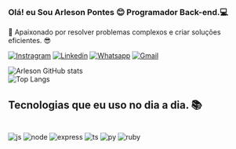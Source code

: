 ### Olá! eu Sou Arleson Pontes 😊  Programador Back-end.💻
🧠 Apaixonado por resolver problemas complexos e criar soluções eficientes. 😎

[![Instragram](https://img.shields.io/badge/Instagram-E4405F?style=for-the-badge&logo=instagram&logoColor=white)](https://instagram.com/arlesonpontess?igshid=MzNlNGNkZWQ4Mg==)
[![Linkedin](https://img.shields.io/badge/LinkedIn-0077B5?style=for-the-badge&logo=linkedin&logoColor=white)](https://www.linkedin.com/in/arleson-pontes-6136a026a/)
[![Whatsapp](https://img.shields.io/badge/WhatsApp-25D366?style=for-the-badge&logo=whatsapp&logoColor=white)](https://w.app/arlesonpontes)
[![Gmail](https://img.shields.io/badge/Gmail-D14836?style=for-the-badge&logo=gmail&logoColor=white)](mailto:arlesond2@gmail.com)

![Arleson GitHub stats](https://github-readme-stats.vercel.app/api?username=arlesonps&show_icons=true&theme=highcontrast) <br/>
![Top Langs](https://github-readme-stats.vercel.app/api/top-langs/?username=arlesonps&layout=compact)



## Tecnologias que eu uso no dia a dia. 📚

<div sytle="display: inline_block" ><br/>  
<img align="center" alt="js" src="https://img.shields.io/badge/JavaScript-323330?style=for-the-badge&logo=javascript&logoColor=F7DF1E" />
<img align="center" alt="node" src="https://img.shields.io/badge/Node.js-43853D?style=for-the-badge&logo=node.js&logoColor=white" />
<img align="center" alt="express" src="https://img.shields.io/badge/Express.js-404D59?style=for-the-badge" />
<img align="center" alt="ts" src="https://img.shields.io/badge/TypeScript-007ACC?style=for-the-badge&logo=typescript&logoColor=white" />
<img align="center" alt="py" src="https://img.shields.io/badge/Python-14354C?style=for-the-badge&logo=python&logoColor=white" />
<img align="center" alt="ruby" src="https://img.shields.io/badge/Ruby-CC342D?style=for-the-badge&logo=ruby&logoColor=white" />


</div>
